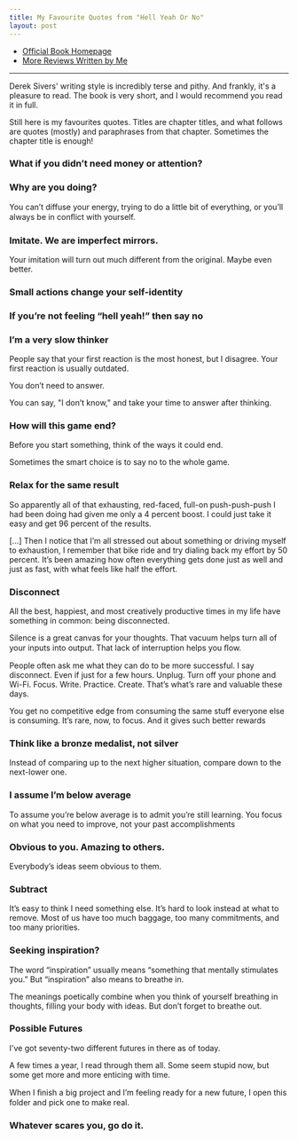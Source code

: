 ```yaml
---
title: My Favourite Quotes from "Hell Yeah Or No"
layout: post
---
```


- [Official Book Homepage](https://sive.rs/n)
- [More Reviews Written by Me](/reviews)

---

Derek Sivers' writing style is incredibly terse and pithy. And frankly, it's a
pleasure to read. The book is very short, and I would recommend you read it in
full.

Still here is my favourites quotes. Titles are chapter titles, and what follows
are quotes (mostly) and paraphrases from that chapter. Sometimes the chapter
title is enough!

### What if you didn’t need money or attention?

### Why are you doing?

You can’t diffuse your energy, trying to do a little bit of everything, or
you’ll always be in conﬂict with yourself.

### Imitate. We are imperfect mirrors.

Your imitation will turn out much different from the original. Maybe even
better.

###  Small actions change your self-identity

### If you’re not feeling “hell yeah!” then say no

### I’m a very slow thinker

People say that your first reaction is the most honest, but I disagree. Your
first reaction is usually outdated.

You don’t need to answer.

You can say, "I don’t know," and take your time to answer after thinking.

### How will this game end?

Before you start something, think of the ways it could end.

Sometimes the smart choice is to say no to the whole game.

### Relax for the same result

So apparently all of that exhausting, red-faced, full-on push-push-push I had
been doing had given me only a 4 percent boost. I could just take it easy and
get 96 percent of the results.

[...] Then I notice that I’m all stressed out about something or driving myself
to exhaustion, I remember that bike ride and try dialing back my effort by 50
percent. It’s been amazing how often everything gets done just as well and just
as fast, with what feels like half the effort.

### Disconnect

All the best, happiest, and most creatively productive times in my life have
something in common: being disconnected.

Silence is a great canvas for your thoughts. That vacuum helps turn all of your
inputs into output. That lack of interruption helps you ﬂow.

People often ask me what they can do to be more successful. I say disconnect.
Even if just for a few hours. Unplug. Turn off your phone and Wi-Fi. Focus.
Write. Practice. Create. That’s what’s rare and valuable these days.

You get no competitive edge from consuming the same stuff everyone else is
consuming. It’s rare, now, to focus. And it gives such better rewards

### Think like a bronze medalist, not silver

Instead of comparing up to the next higher situation, compare down to the
next-lower one.

### I assume I’m below average

To assume you’re below average is to admit you’re still learning. You focus on
what you need to improve, not your past accomplishments

### Obvious to you. Amazing to others.

Everybody’s ideas seem obvious to them.

### Subtract

It’s easy to think I need something else. It’s hard to look instead at what to
remove. Most of us have too much baggage, too many commitments, and too many
priorities.

### Seeking inspiration?

The word “inspiration” usually means “something that mentally stimulates you.”
But “inspiration” also means to breathe in.

The meanings poetically combine when you think of yourself breathing in
thoughts, filling your body with ideas. But don’t forget to breathe out.

### Possible Futures

I've got seventy-two different futures in there as of today.

A few times a year, I read through them all. Some seem stupid now, but some get
more and more enticing with time.

When I ﬁnish a big project and I’m feeling ready for a new future, I open this
folder and pick one to make real.

### Whatever scares you, go do it.
